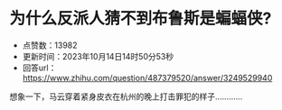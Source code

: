 # 为什么反派人猜不到布鲁斯是蝙蝠侠?
- 点赞数：13982
- 更新时间：2023年10月14日14时50分53秒
- 回答url：https://www.zhihu.com/question/487379520/answer/3249529940
<body>
 <p data-pid="vhd84Fsv">想象一下，马云穿着紧身皮衣在杭州的晚上打击罪犯的样子…………</p>
</body>